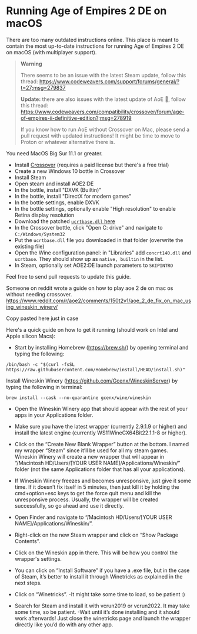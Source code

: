 # Running Age of Empires 2 DE on macOS

There are too many outdated instructions online. This place is meant to contain the most up-to-date instructions for running Age of Empires 2 DE on macOS (with multiplayer support).

> **Warning**
> 
> There seems to be an issue with the latest Steam update, follow this thread: https://www.codeweavers.com/support/forums/general/?t=27;msg=279837
>
> **Update:** there are also issues with the latest update of AoE 🤡, follow this thread: https://www.codeweavers.com/compatibility/crossover/forum/age-of-empires-ii-definitive-edition?;msg=278919
>
> If you know how to run AoE without Crossover on Mac, please send a pull request with updated instructions! It might be time to move to Proton or whatever alternative there is.

You need MacOS Big Sur 11.1 or greater.

- Install [Crossover](https://www.codeweavers.com/crossover) (requires a paid license but there's a free trial)
- Create a new Windows 10 bottle in Crossover
- Install Steam
- Open steam and install AOE2:DE
- In the bottle, install "DXVK (Builtin)"
- In the bottle, install "DirectX for modern games"
- In the bottle settings, enable DXVK
- In the bottle settings, optionally enable "High resolution" to enable Retina display resolution
- Download the patched [`ucrtbase.dll` here](https://community.pcgamingwiki.com/files/file/2081-ucrtbasedll-extracted-from-microsoft-visual-c-2015-redistributable-update-3-rc/)
- In the Crossover bottle, click "Open C: drive" and navigate to `C:/Windows/System32`
- Put the `ucrtbase.dll` file you downloaded in that folder (overwrite the existing file)
- Open the Wine configuration panel: in "Libraries" add `concrt140.dll` and `ucrtbase`. They should show up as `native, builtin` in the list.
- In Steam, optionally set AOE2:DE launch parameters to `SKIPINTRO`

Feel free to send pull requests to update this guide.

Someone on reddit wrote a guide on how to play aoe 2 de on mac os without needing crossover. https://www.reddit.com/r/aoe2/comments/150t2v1/aoe_2_de_fix_on_mac_using_wineskin_winery/

Copy pasted here just in case

Here's a quick guide on how to get it running (should work on Intel and Apple silicon Macs):

- Start by installing Homebrew (https://brew.sh/) by opening terminal and typing the following:

`/bin/bash -c "$(curl -fsSL https://raw.githubusercontent.com/Homebrew/install/HEAD/install.sh)"`

Install Wineskin Winery (https://github.com/Gcenx/WineskinServer) by typing the following in terminal:

`brew install --cask --no-quarantine gcenx/wine/wineskin`

- Open the Wineskin Winery app that should appear with the rest of your apps in your Applications folder.

- Make sure you have the latest wrapper (currently 2.9.1.9 or higher) and install the latest engine (currently WS11WineCX64Bit22.1.1-8 or higher).
 
- Click on the “Create New Blank Wrapper” button at the bottom. I named my wrapper “Steam” since it’ll be used for all my steam games. Wineskin Winery will create a new wrapper that will appear in “/Macintosh HD/Users/[YOUR USER NAME]/Applications/Wineskin/” folder (not the same Applications folder that has all your applications).
 
- If Wineskin Winery freezes and becomes unresponsive, just give it some time. If it doesn’t fix itself in 5 minutes, then just kill it by holding the cmd+option+esc keys to get the force quit menu and kill the unresponsive process. Usually, the wrapper will be created successfully, so go ahead and use it directly.
     
- Open Finder and navigate to “/Macintosh HD/Users/[YOUR USER NAME]/Applications/Wineskin/”.
     
- Right-click on the new Steam wrapper and click on “Show Package Contents”.
     
- Click on the Wineskin app in there. This will be how you control the wrapper's settings.
    
- You can click on “Install Software” if you have a .exe file, but in the case of Steam, it’s better to install it through Winetricks as explained in the next steps.
     
- Click on “Winetricks”.
-It might take some time to load, so be patient :)
     
- Search for Steam and install it with vcrun2019 or vcrun2022. It may take some time, so be patient.
-Wait until it’s done installing and it should work afterwards! Just close the winetricks page and launch the wrapper directly like you’d do with any other app.
